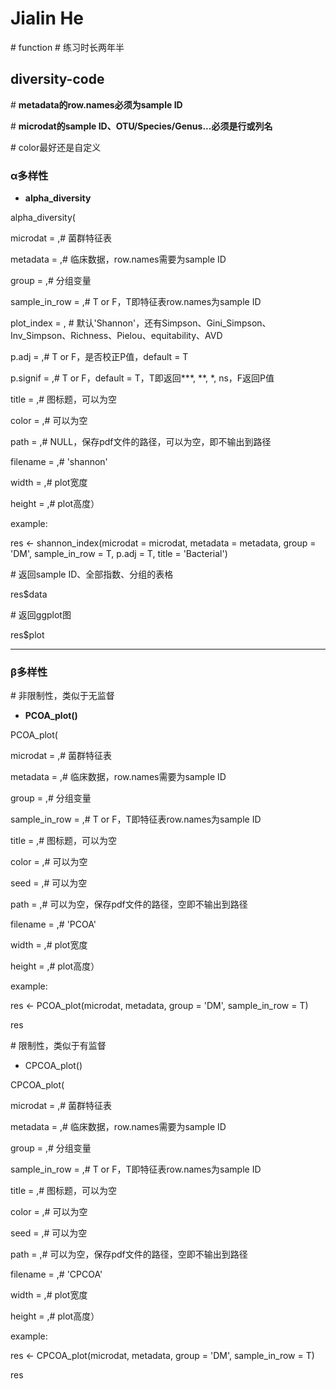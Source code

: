 # Jialin He

\# function
\# 练习时长两年半

## diversity-code

\# **metadata的row.names必须为sample ID**

\# **microdat的sample ID、OTU/Species/Genus...必须是行或列名**

\# color最好还是自定义

### α多样性

- **alpha_diversity**

alpha_diversity(

microdat = ,# 菌群特征表

metadata = ,# 临床数据，row.names需要为sample ID

group = ,# 分组变量

sample_in_row = ,# T or F，T即特征表row.names为sample ID

plot_index = , # 默认'Shannon'，还有Simpson、Gini_Simpson、Inv_Simpson、Richness、Pielou、equitability、AVD

p.adj = ,# T or F，是否校正P值，default = T

p.signif = ,# T or F，default = T，T即返回***, **, *, ns，F返回P值

title = ,# 图标题，可以为空

color = ,# 可以为空

path = ,# NULL，保存pdf文件的路径，可以为空，即不输出到路径

filename = ,# 'shannon'

width = ,# plot宽度

height = ,# plot高度）

example:

res <- shannon_index(microdat = microdat, metadata = metadata, group = 'DM', sample_in_row = T, p.adj = T, title = 'Bacterial')

\# 返回sample ID、全部指数、分组的表格

res$data

\# 返回ggplot图

res$plot

----

### β多样性

\# 非限制性，类似于无监督

- **PCOA_plot()**

PCOA_plot(

microdat = ,# 菌群特征表

metadata = ,# 临床数据，row.names需要为sample ID

group = ,# 分组变量

sample_in_row = ,# T or F，T即特征表row.names为sample ID

title = ,# 图标题，可以为空

color = ,# 可以为空

seed = ,# 可以为空

path = ,# 可以为空，保存pdf文件的路径，空即不输出到路径

filename = ,# 'PCOA'

width = ,# plot宽度

height = ,# plot高度）


example:

res <- PCOA_plot(microdat, metadata, group = 'DM', sample_in_row = T)

res


\# 限制性，类似于有监督

- CPCOA_plot()

CPCOA_plot(

microdat = ,# 菌群特征表

metadata = ,# 临床数据，row.names需要为sample ID

group = ,# 分组变量

sample_in_row = ,# T or F，T即特征表row.names为sample ID

title = ,# 图标题，可以为空

color = ,# 可以为空

seed = ,# 可以为空

path = ,# 可以为空，保存pdf文件的路径，空即不输出到路径

filename = ,# 'CPCOA'

width = ,# plot宽度

height = ,# plot高度）

example:

res <- CPCOA_plot(microdat, metadata, group = 'DM', sample_in_row = T)

res



